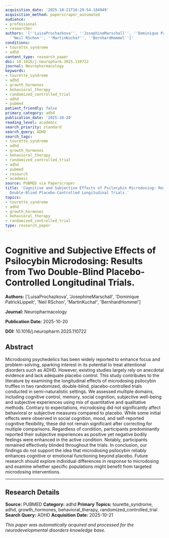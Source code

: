 ```yaml
---
acquisition_date: '2025-10-21T16:20:54.184949'
acquisition_method: paperscraper_automated
audience:
- professional
- researcher
authors: '[''LuisaProchazkova'', ''JosephineMarschall'', ''Dominique PatrickLippelt'',
  ''Neil RSchon'', ''MartinKuchař'', ''BernhardHommel'']'
conditions:
- tourette_syndrome
- adhd
content_type: research_paper
doi: 10.1016/j.neuropharm.2025.110722
journal: Neuropharmacology
keywords:
- tourette_syndrome
- adhd
- growth_hormones
- behavioral_therapy
- randomized_controlled_trial
- adhd
- pubmed
patient_friendly: false
primary_category: adhd
publication_date: '2025-10-20'
reading_level: academic
search_priority: standard
search_query: ADHD
search_tags:
- tourette_syndrome
- adhd
- growth_hormones
- behavioral_therapy
- randomized_controlled_trial
- adhd
- pubmed
- research
- academic
source: PUBMED via Paperscraper
title: 'Cognitive and Subjective Effects of Psilocybin Microdosing: Results from Two
  Double-Blind Placebo-Controlled Longitudinal Trials.'
topics:
- tourette_syndrome
- adhd
- growth_hormones
- behavioral_therapy
- randomized_controlled_trial
type: research_paper
---
```


# Cognitive and Subjective Effects of Psilocybin Microdosing: Results from Two Double-Blind Placebo-Controlled Longitudinal Trials.

**Authors:** ['LuisaProchazkova', 'JosephineMarschall', 'Dominique PatrickLippelt', 'Neil RSchon', 'MartinKuchař', 'BernhardHommel']

**Journal:** Neuropharmacology

**Publication Date:** 2025-10-20

**DOI:** 10.1016/j.neuropharm.2025.110722

## Abstract

Microdosing psychedelics has been widely reported to enhance focus and problem-solving, sparking interest in its potential to treat attentional disorders such as ADHD. However, existing studies largely rely on anecdotal evidence and lack adequate placebo control. This study contributes to the literature by examining the longitudinal effects of microdosing psilocybin truffles in two randomized, double-blind, placebo-controlled trials conducted in semi-naturalistic settings. We assessed multiple domains, including cognitive control, memory, social cognition, subjective well-being and subjective experiences using mix of quantitative and qualitative methods. Contrary to expectations, microdosing did not significantly affect behavioral or subjective measures compared to placebo. While some initial effects were observed in social cognition, mood, and self-reported cognitive flexibility, these did not remain significant after correcting for multiple comparisons. Regardless of condition, participants predominantly reported their subjective experiences as positive yet negative bodily feelings were enhanced in the active condition. Notably, participants remained effectively blinded throughout the trials. In conclusion, our findings do not support the idea that microdosing psilocybin reliably enhances cognitive or emotional functioning beyond placebo. Future research should explore individual differences in response to microdosing and examine whether specific populations might benefit from targeted microdosing interventions.

---

## Research Details

**Source:** PUBMED
**Category:** adhd
**Primary Topics:** tourette_syndrome, adhd, growth_hormones, behavioral_therapy, randomized_controlled_trial
**Search Query:** ADHD
**Acquisition Date:** 2025-10-21

*This paper was automatically acquired and processed for the neurodevelopmental disorders knowledge base.*
